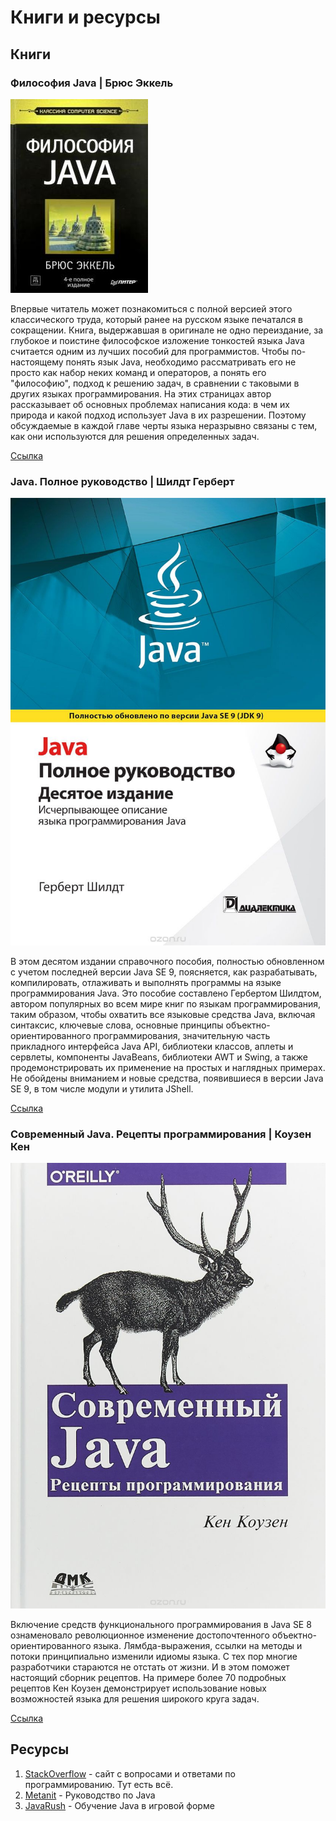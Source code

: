 # Книги и ресурсы

## Книги

### __Философия Java__ | Брюс Эккель
![Философия Java](../assets/images/ПБПОИ/books/ФилософияJava.jpg)

Впервые читатель может познакомиться с полной версией этого классического труда, который ранее на русском языке печатался в сокращении. Книга, выдержавшая в оригинале не одно переиздание, за глубокое и поистине философское изложение тонкостей языка Java считается одним из лучших пособий для программистов. Чтобы по-настоящему понять язык Java, необходимо рассматривать его не просто как набор неких команд и операторов, а понять его "философию", подход к решению задач, в сравнении с таковыми в других языках программирования. На этих страницах автор рассказывает об основных проблемах написания кода: в чем их природа и какой подход использует Java в их разрешении. Поэтому обсуждаемые в каждой главе черты языка неразрывно связаны с тем, как они используются для решения определенных задач.

[Ссылка](https://www.labirint.ru/books/464095/)

### __Java. Полное руководство__ | Шилдт Герберт
![JavaПолноеРуководство](../assets/images/ПБПОИ/books/JavaПолноеРуководство.jpg)

В этом десятом издании справочного пособия, полностью обновленном с учетом последней версии Java SE 9, поясняется, как разрабатывать, компилировать, отлаживать и выполнять программы на языке программирования Java. Это пособие составлено Гербертом Шилдтом, автором популярных во всем мире книг по языкам программирования, таким образом, чтобы охватить все языковые средства Java, включая синтаксис, ключевые слова, основные принципы объектно-ориентированного программирования, значительную часть прикладного интерфейса Java API, библиотеки классов, аплеты и сервлеты, компоненты JavaBeans, библиотеки AWT и Swing, а также продемонстрировать их применение на простых и наглядных примерах. Не обойдены вниманием и новые средства, появившиеся в версии Java SE 9, в том числе модули и утилита JShell.

[Ссылка](https://www.ozon.ru/product/java-polnoe-rukovodstvo-145826480/?sh=-mZn7qPS)


### __Современный Java. Рецепты программирования__ | Коузен Кен
![JavaПолноеРуководство](../assets/images/ПБПОИ/books/СовременныйJava.jpg)

Включение средств функционального программирования в Java SE 8 ознаменовало революционное изменение достопочтенного объектно-ориентированного языка. Лямбда-выражения, ссылки на методы и потоки принципиально изменили идиомы языка. С тех пор многие разработчики стараются не отстать от жизни. И в этом поможет настоящий сборник рецептов. На примере более 70 подробных рецептов Кен Коузен демонстрирует использование новых возможностей языка для решения широкого круга задач.

[Ссылка](https://www.ozon.ru/product/sovremennyy-java-retsepty-programmirovaniya-145346364/?sh=GOtc27ak)


## Ресурсы
1. [StackOverflow](https://stackoverflow.com/questions/tagged/java) - сайт с вопросами и ответами по программированию. Тут есть всё.
2. [Metanit](https://metanit.com/java/) - Руководство по Java
3. [JavaRush](https://javarush.ru/) - Обучение Java в игровой форме